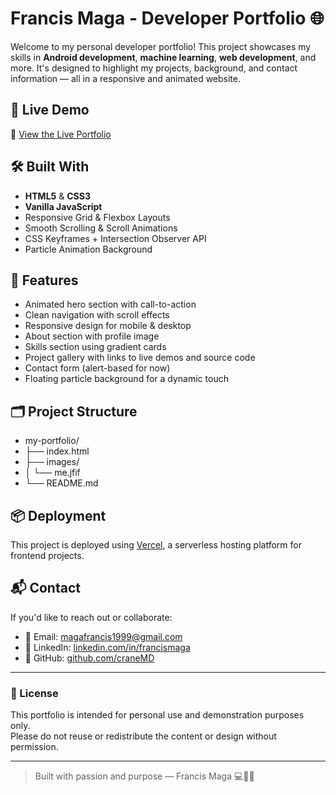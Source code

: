 # Francis Maga - Developer Portfolio 🌐

Welcome to my personal developer portfolio! This project showcases my skills in **Android development**, **machine learning**, **web development**, and more. It's designed to highlight my projects, background, and contact information — all in a responsive and animated website.

## 🚀 Live Demo

🔗 [View the Live Portfolio](https://my-portfolio-six-pi-44.vercel.app/)

## 🛠️ Built With

- **HTML5** & **CSS3**
- **Vanilla JavaScript**
- Responsive Grid & Flexbox Layouts
- Smooth Scrolling & Scroll Animations
- CSS Keyframes + Intersection Observer API
- Particle Animation Background

## 📸 Features

- Animated hero section with call-to-action
- Clean navigation with scroll effects
- Responsive design for mobile & desktop
- About section with profile image
- Skills section using gradient cards
- Project gallery with links to live demos and source code
- Contact form (alert-based for now)
- Floating particle background for a dynamic touch

## 🗂️ Project Structure

- my-portfolio/
- ├── index.html
- ├── images/
- │ └── me.jfif
- └── README.md

## 📦 Deployment

This project is deployed using [Vercel](https://vercel.com/), a serverless hosting platform for frontend projects.

## 📬 Contact

If you'd like to reach out or collaborate:

- 📧 Email: magafrancis1999@gmail.com
- 💼 LinkedIn: [linkedin.com/in/francismaga]([https://linkedin.com](https://www.linkedin.com/in/francis-maga-533b9a31b/))
- 🐙 GitHub: [github.com/craneMD](https://github.com/craneMD)

---

### 📝 License

This portfolio is intended for personal use and demonstration purposes only.  
Please do not reuse or redistribute the content or design without permission.

---

> Built with passion and purpose — Francis Maga 💻📱🧠
